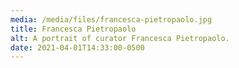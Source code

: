 ```yaml
---
media: /media/files/francesca-pietropaolo.jpg
title: Francesca Pietropaolo
alt: A portrait of curator Francesca Pietropaolo.
date: 2021-04-01T14:33:00-0500
---
```

